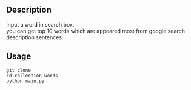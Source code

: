 ## Description
input a word in search box.  
you can get top 10 words which are appeared most from google search description sentences.

## Usage
```
git clone  
cd collection-words  
python main.py  
```